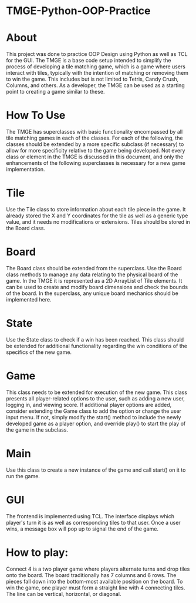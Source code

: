 # TMGE-Python-OOP-Practice

# About
This project was done to practice OOP Design using Python as well as TCL for the GUI. The TMGE is a base code setup intended to simplify the process of developing a tile matching game, which is a game where users interact with tiles, typically with the intention of matching or removing them to win the game. This includes but is not limited to Tetris, Candy Crush, Columns, and others. As a developer, the TMGE can be used as a starting point to creating a game similar to these. 

# How To Use
The TMGE has superclasses with basic functionality encompassed by all tile matching games in each of the classes. For each of the following, the classes should be extended by a more specific subclass (if necessary) to allow for more specificity relative to the game being developed. Not every class or element in the TMGE is discussed in this document, and only the enhancements of the following superclasses is necessary for a new game implementation. 

# Tile 
Use the Tile class to store information about each tile piece in the game. It already stored the X and Y coordinates for the tile as well as a generic type value, and it needs no modifications or extensions. Tiles should be stored in the Board class. 

# Board
The Board class should be extended from the superclass. Use the Board class methods to manage any data relating to the physical board of the game. In the TMGE it is represented as a 2D ArrayList of Tile elements. It can be used to create and modify board dimensions and check the bounds of the board. In the superclass, any unique board mechanics should be implemented here. 

# State
Use the State class to check if a win has been reached. This class should be extended for additional functionality regarding the win conditions of the specifics of the new game. 

# Game
This class needs to be extended for execution of the new game. This class presents all player-related options to the user, such as adding a new user, logging in, and viewing score. If additional player options are added, consider extending the Game class to add the option or change the user input menu. If not, simply modify the start() method to include the newly developed game as a player option, and override play() to start the play of the game in the subclass. 

# Main
Use this class to create a new instance of the game and call start() on it to run the game. 

# GUI
The frontend is implemented using TCL. The interface displays which player's turn it is as well as corresponding tiles to that user. Once a user wins, a message box will pop up to signal the end of the game.

# How to play:
Connect 4 is a two player game where players alternate turns and drop tiles onto the board. The board traditionally has 7 columns and 6 rows. The pieces fall down into the bottom-most available position on the board. To win the game, one player must form a straight line with 4 connecting tiles. The line can be vertical, horizontal, or diagonal. 

